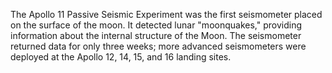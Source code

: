 The Apollo 11 Passive Seismic Experiment was the first seismometer placed on the surface
            of the moon. It detected lunar "moonquakes," providing information about the internal structure of 
            the Moon. The seismometer returned data for only three weeks; more advanced seismometers were 
            deployed at the Apollo 12, 14, 15, and 16 landing sites. 
        